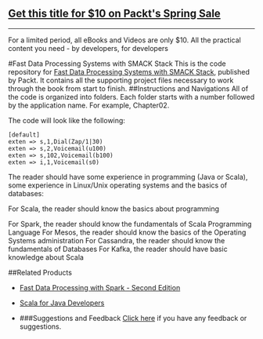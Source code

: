 ## [Get this title for $10 on Packt's Spring Sale](https://www.packt.com/B05609?utm_source=github&utm_medium=packt-github-repo&utm_campaign=spring_10_dollar_2022)
-----
For a limited period, all eBooks and Videos are only $10. All the practical content you need \- by developers, for developers


#Fast Data Processing Systems with SMACK Stack
This is the code repository for [Fast Data Processing Systems with SMACK Stack](https://www.packtpub.com/big-data-and-business-intelligence/fast-data-processing-systems-smack-stack?utm_source=github&utm_medium=repository&utm_campaign=9781786467201), published by Packt. It contains all the supporting project files necessary to work through the book from start to finish.
##Instructions and Navigations
All of the code is organized into folders. Each folder starts with a number followed by the application name. For example, Chapter02.



The code will look like the following:
```
[default]
exten => s,1,Dial(Zap/1|30)
exten => s,2,Voicemail(u100)
exten => s,102,Voicemail(b100)
exten => i,1,Voicemail(s0)
```

The reader should have some experience in programming (Java or Scala), some experience in Linux/Unix operating systems and the basics of databases:

For Scala, the reader should know the basics about programming


For Spark, the reader should know the fundamentals of Scala Programming Language
For Mesos, the reader should know the basics of the Operating Systems administration
For Cassandra, the reader should know the fundamentals of Databases
For Kafka, the reader should have basic knowledge about Scala

##Related Products
* [Fast Data Processing with Spark - Second Edition](https://www.packtpub.com/big-data-and-business-intelligence/fast-data-processing-spark-second-edition?utm_source=github&utm_medium=repository&utm_campaign=9781784392574)

* [Scala for Java Developers](https://www.packtpub.com/application-development/scala-java-developers?utm_source=github&utm_medium=repository&utm_campaign=9781783283637)

* []()
###Suggestions and Feedback
[Click here](https://docs.google.com/forms/d/e/1FAIpQLSe5qwunkGf6PUvzPirPDtuy1Du5Rlzew23UBp2S-P3wB-GcwQ/viewform) if you have any feedback or suggestions.

